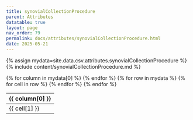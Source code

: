 ```yaml
---
title: synovialCollectionProcedure
parent: Attributes
datatable: true
layout: page
nav_order: 79
permalink: docs/attributes/synovialCollectionProcedure.html
date: 2025-05-21
---
```

{% assign mydata=site.data.csv.attributes.synovialCollectionProcedure %}
{% include content/synovialCollectionProcedure.md %}
<table id="myTable" class="display" style="width:100%">
    <thead>
    {% for column in mydata[0] %}
        <th>{{ column[0] }}</th>
    {% endfor %}
    </thead>
    <tbody>
    {% for row in mydata %}
        <tr>
        {% for cell in row %}
            <td>{{ cell[1] }}</td>
        {% endfor %}
        </tr>
    {% endfor %}
    </tbody>
</table>
<script type="text/javascript">
  $(document).ready(function () {
    $('#myTable').DataTable({
      responsive: true,
      deferRender: false,
      paging: false,
      order: [],
    });
  });
</script>
